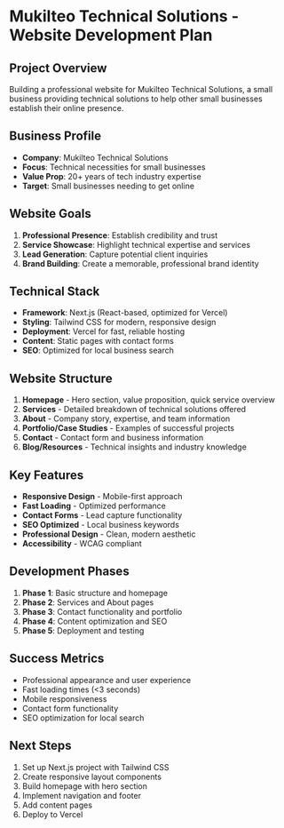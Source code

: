 # Mukilteo Technical Solutions - Website Development Plan

## Project Overview
Building a professional website for Mukilteo Technical Solutions, a small business providing technical solutions to help other small businesses establish their online presence.

## Business Profile
- **Company**: Mukilteo Technical Solutions
- **Focus**: Technical necessities for small businesses
- **Value Prop**: 20+ years of tech industry expertise
- **Target**: Small businesses needing to get online

## Website Goals
1. **Professional Presence**: Establish credibility and trust
2. **Service Showcase**: Highlight technical expertise and services
3. **Lead Generation**: Capture potential client inquiries
4. **Brand Building**: Create a memorable, professional brand identity

## Technical Stack
- **Framework**: Next.js (React-based, optimized for Vercel)
- **Styling**: Tailwind CSS for modern, responsive design
- **Deployment**: Vercel for fast, reliable hosting
- **Content**: Static pages with contact forms
- **SEO**: Optimized for local business search

## Website Structure
1. **Homepage** - Hero section, value proposition, quick service overview
2. **Services** - Detailed breakdown of technical solutions offered
3. **About** - Company story, expertise, and team information
4. **Portfolio/Case Studies** - Examples of successful projects
5. **Contact** - Contact form and business information
6. **Blog/Resources** - Technical insights and industry knowledge

## Key Features
- **Responsive Design** - Mobile-first approach
- **Fast Loading** - Optimized performance
- **Contact Forms** - Lead capture functionality
- **SEO Optimized** - Local business keywords
- **Professional Design** - Clean, modern aesthetic
- **Accessibility** - WCAG compliant

## Development Phases
1. **Phase 1**: Basic structure and homepage
2. **Phase 2**: Services and About pages
3. **Phase 3**: Contact functionality and portfolio
4. **Phase 4**: Content optimization and SEO
5. **Phase 5**: Deployment and testing

## Success Metrics
- Professional appearance and user experience
- Fast loading times (<3 seconds)
- Mobile responsiveness
- Contact form functionality
- SEO optimization for local search

## Next Steps
1. Set up Next.js project with Tailwind CSS
2. Create responsive layout components
3. Build homepage with hero section
4. Implement navigation and footer
5. Add content pages
6. Deploy to Vercel
